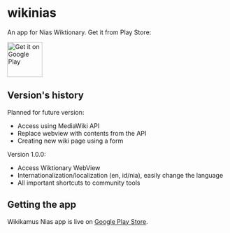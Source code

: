 # wikinias

An app for Nias Wiktionary. Get it from Play Store:

<a href="https://play.google.com/store/apps/details?id=com.blogspot.wikikamusnias"><img alt="Get it on Google Play" src="https://play.google.com/intl/en_us/badges/images/apps/en-play-badge.png" height="80pt"/></a>


## Version's history

Planned for future version:
- Access using MediaWiki API
- Replace webview with contents from the API
- Creating new wiki page using a form

Version 1.0.0:
- Access Wiktionary WebView
- Internationalization/localization (en, id/nia), easily change the language
- All important shortcuts to community tools


## Getting the app

Wikikamus Nias app is live on [Google Play Store](https://play.google.com/store/apps/details?id=com.blogspot.wikikamusnias).

